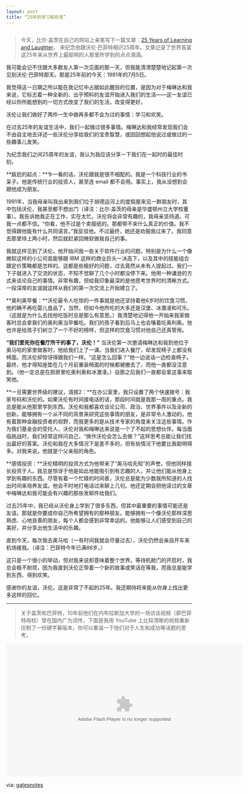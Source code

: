 ```yaml
---
layout: post
title: “25年的学习和欢笑”
---
```


<img src="https://www.gatesnotes.com/~/media/Images/Articles/About-Bill-Gates/25-Years-of-Learning-and-Laughter/25-years-of-laughter_2016_article_1200px_v1.jpg" alt="" />

> 今天，比尔·盖茨在自己的网站上亲笔写下一篇文章：[25 Years of Learning and Laughter](https://www.gatesnotes.com/About-Bill-Gates/25-Years-of-Learning-and-Laughter)， 来纪念他跟沃伦·巴菲特相识25周年。文章记录了世界首富这25年来从世界上最聪明的人那里所学到的点点滴滴。

我可能会记不住跟大多数友人第一次见面的那一天，但我能清清楚楚地记起第一次见到沃伦·巴菲特那天。那是25年前的今天：1991年的7月5日。

我觉得这一日期之所以能在我记忆中占据如此醒目的位置，是因为对于梅琳达和我来说，它标志着一种全新的、出乎预料的友谊开始进入我们的生活——这一友谊已经以你所能想到的一切方式改变了我们的生活，改变得更好。

沃伦让我们做好了两件一生中做再多都不会为过的事情：学习和欢笑。

在过去25年的友谊生活中，我们一起做过很多事情。梅琳达和我经常发现我们会不由自主地去详述一些沃伦分享给我们的宝贵智慧，或因回想起他说过或做过的一些趣事儿发笑。

为纪念我们之间25周年的友谊，我认为我应该分享一下我们在一起时的最佳时刻。

**尴尬的起点：**乍一看的话，沃伦跟我是很不相配的。我是一个科技行业的书呆子。他是传统行业的投资人，甚至连 email 都不会用。事实上，我从没想到会跟他成为朋友。

1991年，当我母亲叫我出来到我们位于胡德运河上的度假屋来见一群朋友时，其中包括沃伦，我甚至都不想出门（译注：比尔·盖茨的母亲是华盛顿州立大学校董事）。我告诉她我正在工作，实在太忙。沃伦将会非常有趣的，我母亲坚持道。可我一点都不信。“你看，他不过是个卖报纸的。那都带不来什么真正的价值。我不觉得跟他能有什么共同语言。”我反驳他。不过最终，她还是劝服我过来了。我同意去那里待上两小时，然后就赶紧回微软做我自己的事。

我就这样见到了沃伦。他开始问我一些关于软件行业的问题，特别是为什么一个像微软这样的小公司竟能够跟 IBM 这样的商业巨头一决高下，以及其中的技能组合跟定价策略都是怎样的。这都是些极好的问题，过去竟然从未有人提起过。我们一下子就进入了交流的状态，不知不觉聊了几个小时都没停下来。他用一种谦逊的方式来谈论自己的事情。非常有趣，但给我印象最深的是他思考世界时的清晰方式。一段深厚的友谊就这样从我们的第一次交流上开始建立了。

**奥利奥早餐：**沃伦最令人吃惊的一件事就是他还坚持着他6岁时的饮食习惯。他的确不再吃婴儿食品了，当然，但如今他所吃的大多还是汉堡、冰激凌和可乐。（这就是为什么去找他吃饭时总是那么有意思。）我清楚地记得他一开始来我家做客时总会拿我们的奥利奥当早餐吃。我们的孩子看到后马上也会嚷着吃奥利奥。他也许是给孩子们树立了一个不好的榜样，但这样的饮食习惯对他自己还真管用。

**“我们爱死你在餐厅所干的事了，沃伦！”** 当沃伦第一次邀请梅琳达和我到他位于奥马哈的家里做客时，他给我们上了一课。当我们进入餐厅，却发现椅子上都没有椅面。而沃伦却惊讶得跟我们一样。“这是怎么回事？”他一边说话一边检查椅子。最终，他才得知座垫在几个月前重装椅面的时候都被撤去了，而他一直都没注意到。（他一定总是在厨房里吃奥利奥和冰激凌。）自那之后我们一直都会拿这事来取笑他。

**一旦需要世界级的建议，请按2：**在办公室里，我只设置了两个快速拨号：我家号码和沃伦的。如果沃伦有时间接电话的话，那段时间就是我那一周的重点。我总是能从他那里学到东西。沃伦和我都喜欢谈论公司、政治、世界事件以及全新的创新。能够拥有一个从不同的背景来研究这些事情的朋友，是非常令人激动的。他有着那种金融投资者的视野，而我更多的是从技术专家的角度来关注这些事情。作为我们基金会的受托人，沃伦对我和梅琳达来说是一个了不起的思想伙伴。每当面临挑战时，我们经常这样问自己，“换作沃伦会怎么去做？”这样思考总能让我们找出最好的答案。沃伦和我在大多情况下是差不多的，但有些情况下他要比我聪明得多。对我来说，他就是个父亲般的角色。

**感情投资：**沃伦精明的投资方式为他带来了“奥马哈先知”的声誉。但他同样擅长投资于人。我总是惊讶于他是如此地能吸引到有志趣的人，并让他们能从他身上学到有趣的东西。尽管有着一个忙碌的时间表，沃伦总是能为少数我所知道的人找出时间来培养友谊。他会不时地打电话过来聊上几句。他还定期会把他读过的文章中梅琳达和我可能会有兴趣的那些发邮件给我们。

过去25年中，我已经从沃伦身上学到了很多东西，但其中最重要的事情可能还是友谊。那就是你要成你自己所希望拥有的那种朋友。能够拥有一个像沃伦那样深思熟虑、心地良善的朋友，每个人都会感到非常幸运的。他能够让人们感受到自己的美好，并分享出他生活中的乐趣。

直到今天，每次我去奥马哈（一有时间我就会尽量过去），沃伦仍然会亲自开车来机场接我。（译注：巴菲特今年已满86岁。）

这只是一个很小的举动，但对我来说却意味着整个世界。等待机舱门的开启时，我总会极不耐烦，因为我直到沃伦正带着一个新的故事或笑话在等我，而我总是能学到东西、得到欢笑。

感谢你的友谊，沃伦。这是非常了不起的25年。我还期待将来能从你身上找出更多这样的回忆。

***

> 关于盖茨和巴菲特，10年前他们在内布拉斯加大学的一场访谈视频（即巴菲特母校）曾在国内广为流传，下面是我用 YouTube 上比较清晰的视频重新压制了一份硬字幕版本，你可以重温一下他们对于人生和成功等话题的思考。

<embed src="http://static.video.qq.com/TPout.swf?auto=1&vid=o0311suwyou" quality="high" width="640" height="360" align="middle" allowScriptAccess="sameDomain" allowFullscreen="true" type="application/x-shockwave-flash"></embed>

via: [gatesnotes](https://www.gatesnotes.com/)